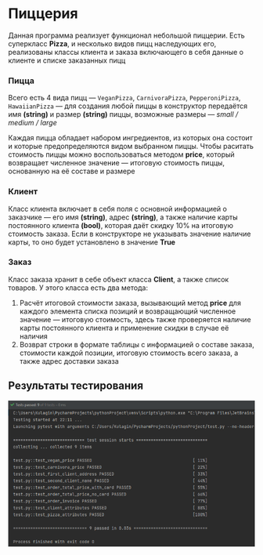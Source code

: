 # Пиццерия

Данная программа реализует функционал небольшой пиццерии. Есть суперкласс **Pizza**, и несколько видов пицц наследующих его, реализованы классы клиента и заказа включающего в себя данные о клиенте и списке заказанных пицц

### Пицца

Всего есть 4 вида пицц — `VeganPizza`, `CarnivoraPizza`, `PepperoniPizza`, `HawaiianPizza` — для создания любой пиццы в конструктор передаётся имя **(string)** и размер **(string)** пиццы, возможные размеры — *small / medium / large*

Каждая пицца обладает набором ингредиентов, из которых она состоит и которые предопределяются видом выбранном пиццы. Чтобы раситать стоимость пиццы можно воспользоваться методом **price**, который возвращает численное значение — итоговую стоимость пиццы, основанную на её составе и размере

### Клиент

Класс клиента включает в себя поля с основной информацией о заказчике — его имя **(string)**, адрес **(string)**, а также наличие карты постоянного клиента **(bool)**, которая даёт скидку 10% на итоговую стоимость заказа. Если в конструкторе не указывать значение наличие карты, то оно будет установлено в значение **True**

### Заказ

Класс заказа хранит в себе объект класса **Client**, а также список товаров. У этого класса есть два метода:
1. Расчёт итоговой стоимости заказа, вызывающий метод **price** для каждого элемента списка позиций и возвращающий численное значение — итоговую стоимость, здесь также проверяется наличие карты постоянного клиента и применение скидки в случае её наличия
2. Возврат строки в формате таблицы с информацией о составе заказа, стоимости каждой позиции, итоговую стоимость всего заказа, а также адрес доставки заказа

## Результаты тестирования

<p align="center"><img src="https://github.com/Torusaynim/Mirea-TiVPO/blob/master/assets/images/PizzaTesting.png"></p>
